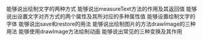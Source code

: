 能够说出绘制文字的两种方式
能够说出measureText方法的作用及其返回值
能够说出设置文字对齐方式的两个属性及其所对应的多种属性值
能够设置绘制文字的字体
能够说出save和restore的用法
能够说出绘制图片的方法drawImage的三种用法
能够使用drawImage方法绘制动画
能够说出常见的三种变换及其作用
